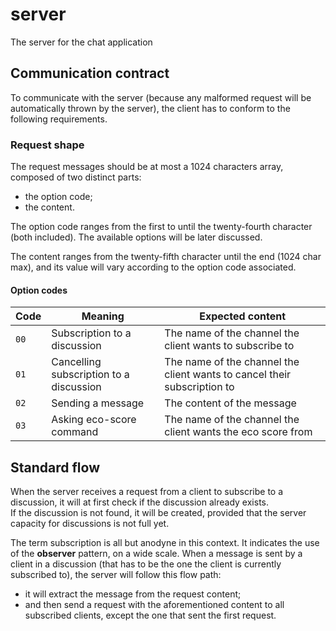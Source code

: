 # server
The server for the chat application

## Communication contract
To communicate with the server (because any malformed request will be automatically thrown by the server), the client has to conform to the following requirements.

### Request shape
The request messages should be at most a 1024 characters array, composed of two distinct parts:
- the option code;
- the content.

The option code ranges from the first to until the twenty-fourth character (both included). The available options will be later discussed.

The content ranges from the twenty-fifth character until the end (1024 char max), and its value will vary according to the option code associated.

#### Option codes
| Code | Meaning                                 | Expected content                                                         |
|------|-----------------------------------------|--------------------------------------------------------------------------|
| `00` | Subscription to a discussion            | The name of the channel the client wants to subscribe to                 |
| `01` | Cancelling subscription to a discussion | The name of the channel the client wants to cancel their subscription to |
| `02` | Sending a message                       | The content of the message                                               |
| `03` | Asking eco-score command                | The name of the channel the client wants the eco score from              |

## Standard flow
When the server receives a request from a client to subscribe to a discussion, it will at first check if the discussion already exists.  
If the discussion is not found, it will be created, provided that the server capacity for discussions is not full yet.

The term subscription is all but anodyne in this context. It indicates the use of the **observer** pattern, on a wide scale. When a message is sent by a client in a discussion (that has to be the one the client is currently subscribed to), the server will follow this flow path:
- it will extract the message from the request content;
- and then send a request with the aforementioned content to all subscribed clients, except the one that sent the first request.
